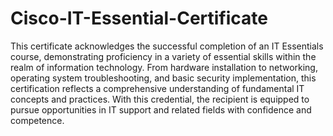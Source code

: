 # Cisco-IT-Essential-Certificate

This certificate acknowledges the successful completion of an IT Essentials course, demonstrating proficiency in a variety of essential skills within the realm of information technology. From hardware installation to networking, operating system troubleshooting, and basic security implementation, this certification reflects a comprehensive understanding of fundamental IT concepts and practices. With this credential, the recipient is equipped to pursue opportunities in IT support and related fields with confidence and competence.
